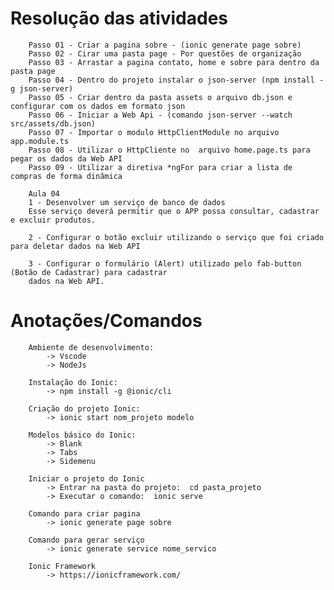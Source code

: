 # Resolução das atividades
	    Passo 01 - Criar a pagina sobre - (ionic generate page sobre) 
	    Passo 02 - Cirar uma pasta page - Por questões de organização
	    Passo 03 - Arrastar a pagina contato, home e sobre para dentro da pasta page	
	    Passo 04 - Dentro do projeto instalar o json-server (npm install -g json-server)
	    Passo 05 - Criar dentro da pasta assets o arquivo db.json e configurar com os dados em formato json
	    Passo 06 - Iniciar a Web Api - (comando json-server --watch src/assets/db.json)
	    Passo 07 - Importar o modulo HttpClientModule no arquivo app.module.ts
	    Passo 08 - Utilizar o HttpCliente no  arquivo home.page.ts para pegar os dados da Web API
	    Passo 09 - Utilizar a diretiva *ngFor para criar a lista de compras de forma dinâmica
	    
	    Aula 04
	    1 - Desenvolver um serviço de banco de dados
		Esse serviço deverá permitir que o APP possa consultar, cadastrar e excluir produtos.
		
	    2 - Configurar o botão excluir utilizando o serviço que foi criado para deletar dados na Web API
	    
	    3 - Configurar o formulário (Alert) utilizado pelo fab-button (Botão de Cadastrar) para cadastrar
		dados na Web API.
      
# Anotações/Comandos
      	Ambiente de desenvolvimento: 
			-> Vscode
			-> NodeJs

		Instalação do Ionic: 
			-> npm install -g @ionic/cli

		Criação do projeto Ionic: 
			-> ionic start nom_projeto modelo

		Modelos básico do Ionic: 
			-> Blank
			-> Tabs
			-> Sidemenu
		
		Iniciar o projeto do Ionic
			-> Entrar na pasta do projeto:  cd pasta_projeto
			-> Executar o comando:  ionic serve 
    
    	Comando para criar pagina
			-> ionic generate page sobre
      
    	Comando para gerar serviço 
      		-> ionic generate service nome_servico
		
	 	Ionic Framework
			-> https://ionicframework.com/
